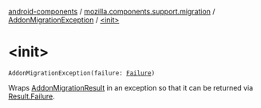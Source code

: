 [android-components](../../index.md) / [mozilla.components.support.migration](../index.md) / [AddonMigrationException](index.md) / [&lt;init&gt;](./-init-.md)

# &lt;init&gt;

`AddonMigrationException(failure: `[`Failure`](../-addon-migration-result/-failure.md)`)`

Wraps [AddonMigrationResult](../-addon-migration-result/index.md) in an exception so that it can be returned via [Result.Failure](../-result/-failure/index.md).

